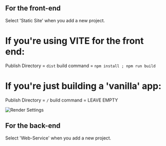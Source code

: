 ## For the front-end

Select 'Static Site' when you add a new project.

# If you're using VITE for the front end:
Publish Directory = `dist`
build command = `npm install ; npm run build`

# If you're just building a 'vanilla' app:
Publish Directory = `/`
build command = LEAVE EMPTY

![Render Settings](./images/Render.png)

## For the back-end

Select 'Web-Service' when you add a new project.